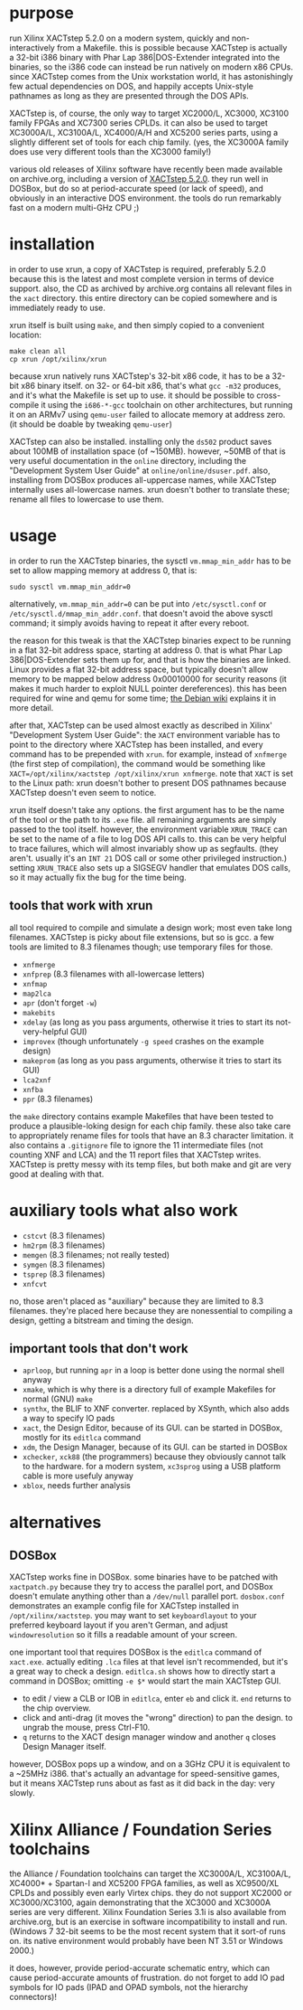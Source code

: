 # purpose

run Xilinx XACTstep 5.2.0 on a modern system, quickly and non-interactively from a Makefile. this is possible because
XACTstep is actually a 32-bit i386 binary with Phar Lap 386|DOS-Extender integrated into the binaries, so the i386
code can instead be run natively on modern x86 CPUs. since XACTstep comes from the Unix workstation world, it has
astonishingly few actual dependencies on DOS, and happily accepts Unix-style pathnames as long as they are presented
through the DOS APIs.

XACTstep is, of course, the only way to target XC2000/L, XC3000, XC3100 family FPGAs and XC7300 series CPLDs. it can
also be used to target XC3000A/L, XC3100A/L, XC4000/A/H and XC5200 series parts, using a slightly different set of
tools for each chip family. (yes, the XC3000A family does use very different tools than the XC3000 family!)

various old releases of Xilinx software have recently been made available on archive.org, including a version of
[XACTstep 5.2.0](https://archive.org/details/1995-1996-xilinx-xact-520-600-601). they run well in DOSBox, but do so at
period-accurate speed (or lack of speed), and obviously in an interactive DOS environment. the tools do run remarkably
fast on a modern multi-GHz CPU ;)

# installation

in order to use xrun, a copy of XACTstep is required, preferably 5.2.0 because this is the latest and most complete
version in terms of device support. also, the CD as archived by archive.org contains all relevant files in the `xact`
directory. this entire directory can be copied somewhere and is immediately ready to use.

xrun itself is built using `make`, and then simply copied to a convenient location:

```
make clean all
cp xrun /opt/xilinx/xrun
```

because xrun natively runs XACTstep's 32-bit x86 code, it has to be a 32-bit x86 binary itself. on 32- or 64-bit x86,
that's what `gcc -m32` produces, and it's what the Makefile is set up to use. it should be possible to cross-compile it
using the `i686-*-gcc` toolchain on other architectures, but running it on an ARMv7 using `qemu-user` failed to allocate
memory at address zero. (it should be doable by tweaking `qemu-user`)

XACTstep can also be installed. installing only the `ds502` product saves about 100MB of installation space (of ~150MB).
however, ~50MB of that is very useful documentation in the `online` directory, including the "Development System User
Guide" at `online/online/dsuser.pdf`. also, installing from DOSBox produces all-uppercase names, while XACTstep
internally uses all-lowercase names. xrun doesn't bother to translate these; rename all files to lowercase to use them.

# usage

in order to run the XACTstep binaries, the sysctl `vm.mmap_min_addr` has to be set to allow mapping memory at address 0,
that is:

```
sudo sysctl vm.mmap_min_addr=0
```

alternatively, `vm.mmap_min_addr=0` can be put into `/etc/sysctl.conf` or `/etc/sysctl.d/mmap_min_addr.conf`. that
doesn't avoid the above sysctl command; it simply avoids having to repeat it after every reboot.

the reason for this tweak is that the XACTstep binaries expect to be running in a flat 32-bit address space, starting
at address 0. that is what Phar Lap 386|DOS-Extender sets them up for, and that is how the binaries are linked. Linux
provides a flat 32-bit address space, but typically doesn't allow memory to be mapped below address 0x00010000 for
security reasons (it makes it much harder to exploit NULL pointer dereferences). this has been required for wine and
qemu for some time; [the Debian wiki](https://wiki.debian.org/mmap_min_addr) explains it in more detail.

after that, XACTstep can be used almost exactly as described in Xilinx' "Development System User Guide": the `XACT`
environment variable has to point to the directory where XACTstep has been installed, and every command has to be
prepended with `xrun`. for example, instead of `xnfmerge` (the first step of compilation), the command would be
something like `XACT=/opt/xilinx/xactstep /opt/xilinx/xrun xnfmerge`. note that `XACT` is set to the Linux path: xrun
doesn't bother to present DOS pathnames because XACTstep doesn't even seem to notice.

xrun itself doesn't take any options. the first argument has to be the name of the tool or the path to its `.exe` file.
all remaining arguments are simply passed to the tool itself. however, the environment variable `XRUN_TRACE` can be set
to the name of a file to log DOS API calls to. this can be very helpful to trace failures, which will almost invariably
show up as segfaults. (they aren't. usually it's an `INT 21` DOS call or some other privileged instruction.) setting
`XRUN_TRACE` also sets up a SIGSEGV handler that emulates DOS calls, so it may actually fix the bug for the time being.

## tools that work with xrun

all tool required to compile and simulate a design work; most even take long filenames. XACTstep is picky about file
extensions, but so is gcc. a few tools are limited to 8.3 filenames though; use temporary files for those.

- `xnfmerge`
- `xnfprep` (8.3 filenames with all-lowercase letters)
- `xnfmap`
- `map2lca`
- `apr` (don't forget `-w`)
- `makebits`
- `xdelay` (as long as you pass arguments, otherwise it tries to start its not-very-helpful GUI)
- `improvex` (though unfortunately `-g speed` crashes on the example design)
- `makeprom` (as long as you pass arguments, otherwise it tries to start its GUI)
- `lca2xnf`
- `xnfba`
- `ppr` (8.3 filenames)

the `make` directory contains example Makefiles that have been tested to produce a plausible-loking design for each chip
family. these also take care to appropriately rename files for tools that have an 8.3 character limitation. it also
contains a `.gitignore` file to ignore the 11 intermediate files (not counting XNF and LCA) and the 11 report files that
XACTstep writes. XACTstep is pretty messy with its temp files, but both make and git are very good at dealing with that.

# auxiliary tools what also work

- `cstcvt` (8.3 filenames)
- `hm2rpm` (8.3 filenames)
- `memgen` (8.3 filenames; not really tested)
- `symgen` (8.3 filenames)
- `tsprep` (8.3 filenames)
- `xnfcvt`

no, those aren't placed as "auxiliary" because they are limited to 8.3 filenames. they're placed here because they are
nonessential to compiling a design, getting a bitstream and timing the design.

## important tools that don't work

- `aprloop`, but running `apr` in a loop is better done using the normal shell anyway
- `xmake`, which is why there is a directory full of example Makefiles for normal (GNU) `make`
- `synthx`, the BLIF to XNF converter. replaced by XSynth, which also adds a way to specify IO pads
- `xact`, the Design Editor, because of its GUI. can be started in DOSBox, mostly for its `editlca` command
- `xdm`, the Design Manager, because of its GUI. can be started in DOSBox
- `xchecker`, `xck88` (the programmers) because they obviously cannot talk to the hardware. for a modern system,
  `xc3sprog` using a USB platform cable is more usefuly anyway
- `xblox`, needs further analysis

# alternatives

## DOSBox

XACTstep works fine in DOSBox. some binaries have to be patched with `xactpatch.py` because they try to access the
parallel port, and DOSBox doesn't emulate anything other than a `/dev/null` parallel port. `dosbox.conf` demonstrates
an example config file for XACTstep installed in `/opt/xilinx/xactstep`. you may want to set `keyboardlayout` to your
preferred keyboard layout if you aren't German, and adjust `windowresolution` so it fills a readable amount of your
screen.

one important tool that requires DOSBox is the `editlca` command of `xact.exe`. actually editing `.lca` files at that
level isn't recommended, but it's a great way to check a design. `editlca.sh` shows how to directly start a command in
DOSBox; omitting `-e $*` would start the main XACTstep GUI.

- to edit / view a CLB or IOB in `editlca`, enter `eb` and click it. `end` returns to the chip overview.
- click and anti-drag (it moves the "wrong" direction) to pan the design. to ungrab the mouse, press Ctrl-F10.
- `q` returns to the XACT design manager window and another `q` closes Design Manager itself.

however, DOSBox pops up a window, and on a 3GHz CPU it is equivalent to a ~25MHz i386. that's actually an advantage for
speed-sensitive games, but it means XACTstep runs about as fast as it did back in the day: very slowly.

# Xilinx Alliance / Foundation Series toolchains

the Alliance / Foundation toolchains can target the XC3000A/L, XC3100A/L, XC4000* + Spartan-I and XC5200 FPGA families,
as well as XC9500/XL CPLDs and possibly even early Virtex chips. they do not support XC2000 or XC3000/XC3100, again
demonstrating that the XC3000 and XC3000A series are very different. Xilinx Foundation Series 3.1i is also available
from archive.org, but is an exercise in software incompatibility to install and run. (Windows 7 32-bit seems to be the
most recent system that it sort-of runs on. its native environment would probably have been NT 3.51 or Windows 2000.)

it does, however, provide period-accurate schematic entry, which can cause period-accurate amounts of frustration. do
not forget to add IO pad symbols for IO pads (IPAD and OPAD symbols, not the hierarchy connectors)!
